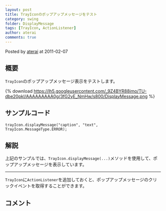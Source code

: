 ```yaml
---
layout: post
title: TrayIconのポップアップメッセージをテスト
category: swing
folder: DisplayMessage
tags: [TrayIcon, ActionListener]
author: aterai
comments: true
---
```


Posted by [aterai](http://terai.xrea.jp/aterai.html) at 2011-02-07

## 概要
`TrayIcon`のポップアップメッセージ表示をテストします。

{% download https://lh5.googleusercontent.com/_9Z4BYR88imo/TU-dbe20pkI/AAAAAAAAA0g/3fG2yE_NmHw/s800/DisplayMessage.png %}

## サンプルコード
<pre class="prettyprint"><code>trayIcon.displayMessage("caption", "text", TrayIcon.MessageType.ERROR);
</code></pre>

## 解説
上記のサンプルでは、`TrayIcon.displayMessage(...)`メソッドを使用して、ポップアップメッセージを表示しています。

- - - -
`TrayIcon`に`ActionListener`を追加しておくと、ポップアップメッセージのクリックイベントを取得することができます。

## コメント
